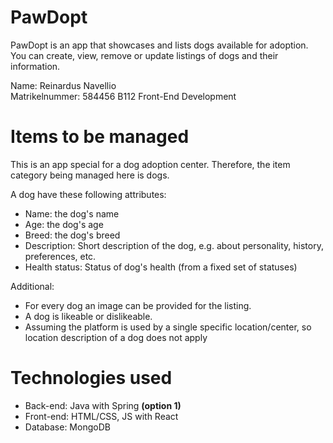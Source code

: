 # PawDopt 

PawDopt is an app that showcases and lists dogs available for adoption. You can create, view, remove or update listings of dogs and their information.

Name: Reinardus Navellio  
Matrikelnummer: 584456
B112 Front-End Development

# Items to be managed
This is an app special for a dog adoption center. Therefore, the item category being managed here is dogs.

A dog have these following attributes:

- Name: the dog's name
- Age: the dog's age
- Breed: the dog's breed
- Description: Short description of the dog, e.g. about personality, history, preferences, etc.
- Health status: Status of dog's health (from a fixed set of statuses) 

Additional:
- For every dog an image can be provided for the listing. 
- A dog is likeable or dislikeable.
- Assuming the platform is used by a single specific location/center, so location description of a dog does not apply

# Technologies used
- Back-end: Java with Spring **(option 1)** 
- Front-end: HTML/CSS, JS with React
- Database: MongoDB



